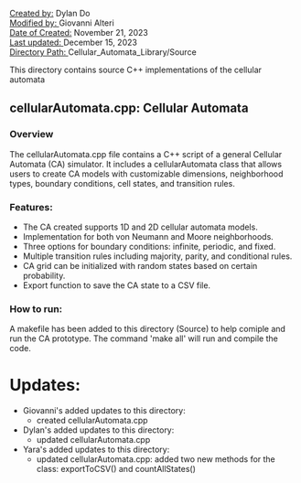 <u>Created by:</u> Dylan Do<br>
<u>Modified by: </u>Giovanni Alteri<br>
<u>Date of Created:</u> November 21, 2023 <br>
<u>Last updated: </u> December 15, 2023 <br>
<u>Directory Path: </u> Cellular_Automata_Library/Source

This directory contains source C++ implementations of the cellular automata

## cellularAutomata.cpp: Cellular Automata
### Overview
The cellularAutomata.cpp file contains a C++ script of a general Cellular Automata (CA) simulator. It includes a cellularAutomata class that allows users to create CA models with customizable dimensions, neighborhood types, boundary conditions, cell states, and transition rules. </br>

### Features: 
- The CA created supports 1D and 2D cellular automata models.
- Implementation for both von Neumann and Moore neighborhoods.
- Three options for boundary conditions: infinite, periodic, and fixed.
- Multiple transition rules including majority, parity, and conditional rules.
- CA grid can be initialized with random states based on certain probability. 
- Export function to save the CA state to a CSV file.

### How to run: 
A makefile has been added to this directory (Source) to help comiple and run the CA prototype. 
The command 'make all' will run and compile the code. 

# Updates:
- Giovanni's added updates to this directory:
    - created cellularAutomata.cpp
- Dylan's added updates to this directory:
    - updated cellularAutomata.cpp
- Yara's added updates to this directory:
    - updated cellularAutomata.cpp: added two new methods for the class: exportToCSV() and countAllStates()
